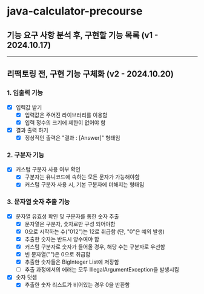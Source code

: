 # java-calculator-precourse

## 기능 요구 사항 분석 후, 구현할 기능 목록 (v1 - 2024.10.17)

---

## 리팩토링 전, 구현 기능 구체화 (v2 - 2024.10.20)

### 1. 입출력 기능

- [X] 입력값 받기
    - [X] 입력값은 주어진 라이브러리를 이용함
    - [X] 입력 정수의 크기에 제한이 없어야 함

- [X] 결과 출력 하기
    - [X] 정상적인 출력은 "결과 : [Answer]" 형태임

### 2. 구분자 기능

- [X] 커스텀 구분자 사용 여부 확인
    - [X] 구분자는 유니코드에 속하는 모든 문자가 가능해야함
    - [X] 커스텀 구분자 사용 시, 기본 구분자에 더해지는 형태임

### 3. 문자열 숫자 추출 기능

- [X] 문자열 유효성 확인 및 구분자를 통한 숫자 추출
    - [X] 문자열은 구분자, 숫자로만 구성 되어야함
    - [X] 0으로 시작하는 수("012")는 12로 취급함 (단, "0"은 예외 발생)
    - [X] 추출한 숫자는 반드시 양수여야 함
    - [X] 커스텀 구분자로 숫자가 들어올 경우, 해당 수는 구분자로 우선함
    - [X] 빈 문자열("")은 0으로 취급함
    - [X] 추출한 숫자들은 BigInteger List에 저장함
    - [ ] 추출 과정에서의 에러는 모두 IllegalArgumentException을 발생시킴

- [X] 숫자 덧셈
    - [X] 추출한 숫자 리스트가 비어있는 경우 0을 반환함